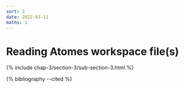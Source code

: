 ```yaml
---
sort: 3
date: 2022-03-11
maths: 1
---
```


# Reading Atomes workspace file(s)

{% include chap-3/section-3/sub-section-3.html %}

{% bibliography --cited %}

